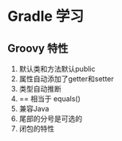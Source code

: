 # Gradle 学习
## Groovy 特性
1. 默认类和方法默认public
2. 属性自动添加了getter和setter
3. 类型自动推断
4. == 相当于 equals()
5. 兼容Java
6. 尾部的分号是可选的
7. 闭包的特性